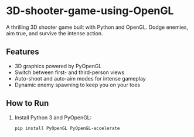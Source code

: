 # 3D-shooter-game-using-OpenGL
A thrilling 3D shooter game built with Python and OpenGL. Dodge enemies, aim true, and survive the intense action.
## Features
- 3D graphics powered by PyOpenGL
- Switch between first- and third-person views
- Auto-shoot and auto-aim modes for intense gameplay
- Dynamic enemy spawning to keep you on your toes

## How to Run
1. Install Python 3 and PyOpenGL:
   ```bash
   pip install PyOpenGL PyOpenGL-accelerate
